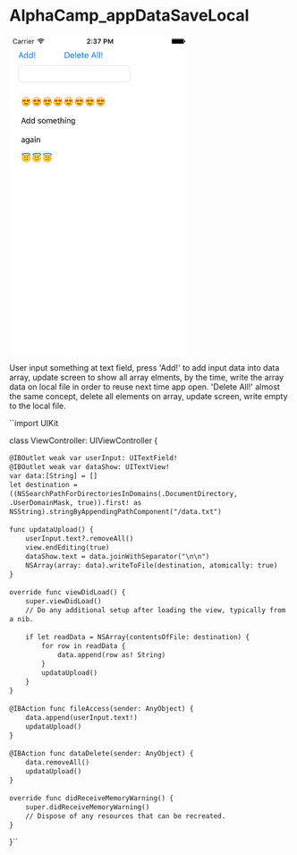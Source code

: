 # AlphaCamp_appDataSaveLocal

![Alt text](/screen.png?raw=true "main screen")

User input something at text field, press 'Add!' to add input data into data array, update screen to show all array elments, by the time, write the array data on local file in order to reuse next time app open. 'Delete All!' almost the same concept, delete all elements on array, update screen, write empty to the local file.

``import UIKit

class ViewController: UIViewController {

    @IBOutlet weak var userInput: UITextField!
    @IBOutlet weak var dataShow: UITextView!
    var data:[String] = []
    let destination = ((NSSearchPathForDirectoriesInDomains(.DocumentDirectory, .UserDomainMask, true)).first! as NSString).stringByAppendingPathComponent("/data.txt")
    
    func updataUpload() {
        userInput.text?.removeAll()
        view.endEditing(true)
        dataShow.text = data.joinWithSeparator("\n\n")
        NSArray(array: data).writeToFile(destination, atomically: true)
    }
    
    override func viewDidLoad() {
        super.viewDidLoad()
        // Do any additional setup after loading the view, typically from a nib.
        
        if let readData = NSArray(contentsOfFile: destination) {
            for row in readData {
                data.append(row as! String)
            }
            updataUpload()
        }
    }

    @IBAction func fileAccess(sender: AnyObject) {
        data.append(userInput.text!)
        updataUpload()
    }
    
    @IBAction func dataDelete(sender: AnyObject) {
        data.removeAll()
        updataUpload()
    }
    
    override func didReceiveMemoryWarning() {
        super.didReceiveMemoryWarning()
        // Dispose of any resources that can be recreated.
    }

}``
